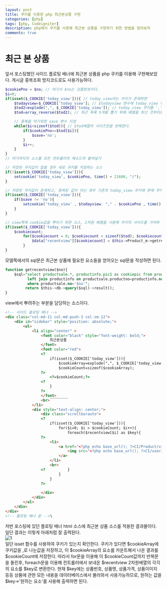 ```yaml
---
layout: post
title: 쿠키를 이용한 php 최근본상품 구현
categories: [php]
tags: [php, Codeigniter]
description: php에서 쿠키를 사용해 최근본 상품을 구현하기 위한 방법을 알아보자
comments: true
---
```

# **최근 본 상품**  
앞서 포스팅했던 사이드 플로팅 배너에 최근본 상품을 php 쿠키를 이용해 구현해보았다. 게시글 중복조회 방지코드로도 사용가능하다.  

~~~php
$cookiePno = $no; // 여기서 $no는 상품번호이다.
$i=0;
if(isset($_COOKIE['today_view'])){ // today_view라는 쿠키가 존재하면
	$todayview=$_COOKIE['today_view']; // $todayview 변수에 today_view 쿠키를 저장한다.
	$tod2=explode(",", $_COOKIE['today_view']); // today_view 쿠키를 ','로 나누어 구분한다.
	$tod=array_reverse($tod2); // 최근 목록 5개를 뽑기 위해 배열을 최신 것부터로 반대로 정렬해준다.

	// 중복을 막기위한 save 변수 지정
	while($i<sizeof($tod)){ // $tod배열의 사이즈만큼 반복한다.
		if($cookiePno==$tod[$i]){
			$save='no';
		}
		$i++;
	}
}
// 여기까지의 소스를 모든 컨트롤러의 메소드의 붙여넣기

// 저장된 쿠키값이 없을 경우 새로 쿠키를 저장하는 소스
if(!isset($_COOKIE['today_view'])){
	setcookie('today_view', $cookiePno, time() + 21600, "/");
}

// 저장된 쿠키값이 존재하고, 중복된 값이 아닌 경우 기존의 today_view 쿠키에 현재 쿠키를 추가하는 소스
if(isset($_COOKIE['today_view'])){
	if($save != 'no'){
		setcookie('today_view' , $todayview. "," . $cookiePno , time() + 21600, "/");
	}
}

// view쪽에 cookie값을 뿌리기 위한 소스, 2차원 배열을 사용해 쿠키의 사이즈를 가져와 뿌리도록 설정하였다.
if(isset($_COOKIE['today_view'])){
	$cookiecount;
		for($cookiecount = 0; $cookiecount < sizeof($tod); $cookiecount++) {
			$data["recentview"][$cookiecount] = $this->Product_m->getrecentview($tod[$cookiecount]);
		}
}
~~~  
모델쪽에서의 sql문은 최근본 상품에 필요한 요소들을 얻어오는 sql문을 작성하면 된다.  
~~~sql
function getrecentview($no){
	$sql="select productsale.*, productinfo.pic1 as cookiepic from productsale
		  left join productinfo on productsale.productno=productinfo.no
		  where productsale.no='$no'";
		 return $this->db->query($sql)->result();
}
~~~  
view에서 뿌려주는 부분을 담당하는 소스이다.  
~~~html
<!-- 사이드 플로팅 배너 -->
<div class="col-md-11 col-md-push-3 col-sm-12">
	<div id="sidebar" style="position: absolute;">	
		<ul>
			<li align="center" >
				<font color="black" style="font-weight: bold;">
					최근본상품
				</font>
				<font color="red">
				<?
					if(isset($_COOKIE['today_view'])){
						$cookieArray=explode(",", $_COOKIE['today_view']);
						$cookieCount=sizeof($cookieArray);
				?>
					<?=$cookieCount;?>
				<? 
					}
				?>
				</font>
				<br>￣￣￣￣￣
			</li>
			<div style="text-align: center;">
				<div class="scrollbarauto">
				<?
					if(isset($_COOKIE['today_view'])){
						for($i=0; $i < $cookieCount; $i++){
							foreach($recentview[$i] as $key){
				?>
					<li>
						<a href="<?php echo base_url(); ?>CI/Product/view/no/<?=$key->no?>" target="_blank">
							<img src="<?php echo base_url(); ?>CI/userimg/<?=$key->cookiepic?>" width="60" height="60" alt="">
						</a>
					</li>
					<br>
				<?			}
						}
					}
				?>
					
				</div>
			</div>
		</ul>
	</div>
</div>
<!-- 플로팅 배너 끝 -->\
~~~  
저번 포스팅에 있던 플로팅 배너 html 소스에 최근본 상품 소스를 적용한 결과물이다. 일단 결과는 이렇게 아래처럼 잘 출력된다.  
![1](https://user-images.githubusercontent.com/36055500/58605338-5e660c80-82d2-11e9-93e9-04a3f497331d.PNG)  
일단 isset 함수를 사용하여 쿠키가 있는지 확인한다. 쿠키가 있다면 $cookieArray에 쿠키값을 ,로 나눈값을 저장하고, 이 $cookieArray의 요소를 카운트해서 나온 결과를 $cookieCount에 저장한다. 따라서 for문을 이용해 이 $cookieCount값까지 반복문을 돌린후, foreach문을 이용해 컨트롤러에서 보내온 $recentview 2차원배열의 각각의 요소를 $key로 변환한다. 현재 $key에는 상품번호, 상품명, 상품가격, 상품이미지 등등 상품에 관한 모든 내용을 데이터베이스에서 불러와서 사용가능하므로, 원하는 값을 $key->'원하는 요소'를 사용해 출력하면 된다.


